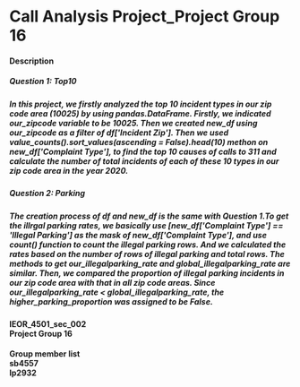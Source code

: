 # Call Analysis Project_Project Group 16
<h4>Description<br>
<h5>Question 1: Top10<br>
<h5>In this project, we firstly analyzed the top 10 incident types in our zip code area (10025) by using pandas.DataFrame. Firstly, we indicated our_zipcode variable to be 10025. Then we created new_df using our_zipcode as a filter of df['Incident Zip']. Then we used value_counts().sort_values(ascending = False).head(10) methon on new_df['Complaint Type'], to find the top 10 causes of calls to 311 and calculate the number of total incidents of each of these 10 types in our zip code area in the year 2020.<br>
<h5>Question 2: Parking<br>
<h5>The creation process of df and new_df is the same with Question 1.To get the illrgal parking rates, we basically use [new_df['Complaint Type'] == 'Illegal Parking'] as the mask of new_df['Complaint Type'], and use count() function to count the illegal parking rows. And we calculated the rates based on the number of rows of illegal parking and total rows. The methods to get our_illegalparking_rate and global_illegalparking_rate are similar. Then, we compared the proportion of illegal parking incidents in our zip code area with that in all zip code areas. Since our_illegalparking_rate < global_illegalparking_rate, the higher_parking_proportion was assigned to be False.<br>

<h4>IEOR_4501_sec_002<br>
Project Group 16

<h4>Group member list<br>
sb4557<br>
lp2932<br>